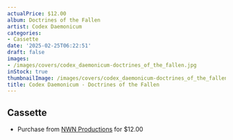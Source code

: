 ```yaml
---
actualPrice: $12.00
album: Doctrines of the Fallen
artist: Codex Daemonicum
categories:
- Cassette
date: '2025-02-25T06:22:51'
draft: false
images:
- /images/covers/codex_daemonicum-doctrines_of_the_fallen.jpg
inStock: true
thumbnailImage: /images/covers/codex_daemonicum-doctrines_of_the_fallen-thumb.jpg
title: Codex Daemonicum - Doctrines of the Fallen
---
```


## Cassette
* Purchase from [NWN Productions](http://shop.nwnprod.com/index.php?route=product/product&path=73&product_id=31553&sort=pd.name&order=ASC) for $12.00
